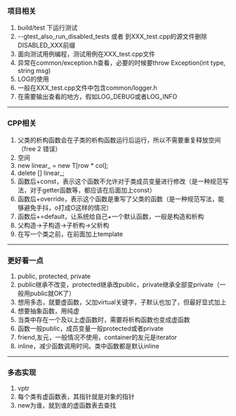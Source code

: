 ### 项目相关
1. build/test 下运行测试
2. --gtest_also_run_disabled_tests 或者 到XXX_test.cpp的源文件删除DISABLED_XXX前缀
3. 面向测试用例编程，测试用例在XXX_test.cpp文件
4. 异常在common/exception.h查看，必要的时候要throw Exception(int type, string msg)
5. LOG的使用
  1. 一般在XXX_test.cpp文件中包含common/logger.h
  2. 在需要输出查看的地方，假如LOG_DEBUG或者LOG_INFO

------
### CPP相关
1. 父类的析构函数会在子类的析构函数运行后运行，所以不需要重复释放空间（free 2 错误）
2. 空间
  1. new linear_ = new T[row * col];
  2. delete [] linear_;
3. 函数后+const，表示这个函数不允许对于类成员变量进行修改（是一种规范写法，对于getter函数等，都应该在后面加上const）
4. 函数后+override，表示这个函数是重写了父类的函数（是一种规范写法，能够避免手抖，o打成O这样的情况）
5. 函数后+=default，让系统给自己+一个默认函数，一般是构造和析构
6. 父构造->子构造->子析构->父析构
7. 在写一个类之前，在前面加上template <typename T>
------
### 更好看一点
1. public, protected, private
2. public继承不改变，protected继承改public，private继承全部变private（一般用public就OK了）
3. 想用多态，就要虚函数，父加virtual关键字，子默认也加了，但最好显式加上
4. 想要抽象函数，用纯虚
5. 当类中存在一个及以上虚函数时，需要将析构函数也变成虚函数
6. 函数一般public，成员变量一般protected或者private
7. friend,友元，一般情况不使用，container的友元是iterator
8. inline，减少函数调用时间。类中函数都是默认inline
------
### 多态实现
1. vptr
2. 每个类有虚函数表，其指针就是对象的指针
3. new为谁，就到谁的虚函数表去查找
